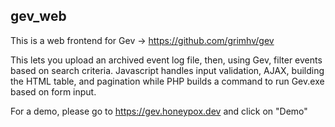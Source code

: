 ## gev_web

This is a web frontend for Gev -> https://github.com/grimhv/gev

This lets you upload an archived event log file, then, using Gev, filter events based on search criteria.  Javascript handles input validation, AJAX, building the HTML table, and pagination while PHP builds a command to run Gev.exe based on form input.

For a demo, please go to https://gev.honeypox.dev and click on "Demo"
